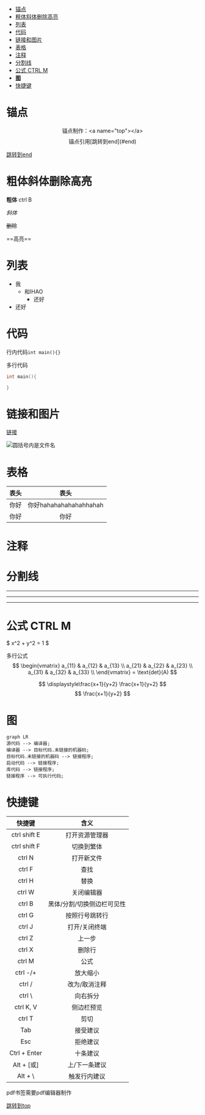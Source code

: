 

<!-- TOC -->

- [锚点](#锚点)
- [粗体斜体删除高亮](#粗体斜体删除高亮)
- [列表](#列表)
- [代码](#代码)
- [链接和图片](#链接和图片)
- [表格](#表格)
- [注释](#注释)
- [分割线](#分割线)
- [公式 CTRL M](#公式-ctrl-m)
- [**图**](#图)
- [快捷键](#快捷键)

<!-- /TOC -->
# 锚点

<a name="top"></a>

$$
\text{锚点制作：<a name="top"></a>}
$$
$$
\text{锚点引用[跳转到end](\#end)}
$$

[跳转到end](#end)  

# 粗体斜体删除高亮

**粗体** ctrl B

*斜体*

~~删除~~  

==高亮==

# 列表

* 我
   * 和IHAO 
      * 还好 
* 还好

# 代码

行内代码`int main(){}`

多行代码
```C
int main(){

}
```

# 链接和图片

[链接](https://chat.openai.com/)

![圆括号内是文件名](2023-08-18-22-20-32.png)



# 表格

| 表头            | 表头 |
| :-:   | :-: |
|你好  | 你好hahahahahahahhahah|
|你好|  你好|

# 注释

<!-- 看不见 -->


# 分割线  
***
___
---

# 公式 CTRL M  
$ x^2 + y^2 = 1 $

多行公式
$$
\begin{vmatrix}
a_{11} & a_{12} & a_{13} \\
a_{21} & a_{22} & a_{23} \\
a_{31} & a_{32} & a_{33} \\
\end{vmatrix} = \text{det}(A)
$$

$$
\displaystyle\frac{x+1}{y+2}
\frac{x+1}{y+2}
$$
$$
\frac{x+1}{y+2}
$$

# **图**
```mermaid
graph LR
源代码 --> 编译器;
编译器 --> 目标代码.未链接的机器码;
目标代码.未链接的机器码 --> 链接程序;
启动代码 --> 链接程序;
库代码 --> 链接程序;
链接程序 --> 可执行代码;
```

# 快捷键

|快捷键|含义|
|:-:         |:-:|
|ctrl shift E|打开资源管理器|
|ctrl shift F|切换到繁体|
|ctrl N      |打开新文件|
|ctrl F      |查找|
|ctrl H      |替换|
|ctrl W      |关闭编辑器|
|ctrl B      |黑体/分割/切换侧边栏可见性|
|ctrl G      |按照行号跳转行|
|ctrl J      |打开/关闭终端|
|ctrl Z      |上一步|
|ctrl X      |删除行|
|ctrl M      |公式|
|ctrl -/+    |放大缩小|
|ctrl /      |改为/取消注释|
|ctrl \      |向右拆分|
|ctrl K, V   |侧边栏预览|
|ctrl T      |剪切|
|Tab         |接受建议|
|Esc         |拒绝建议|
|Ctrl + Enter|十条建议|
|Alt + [或]  |上/下一条建议|
|Alt + \     |触发行内建议|


pdf书签需要pdf编辑器制作

<a name="end"></a>
[跳转到top](#top)